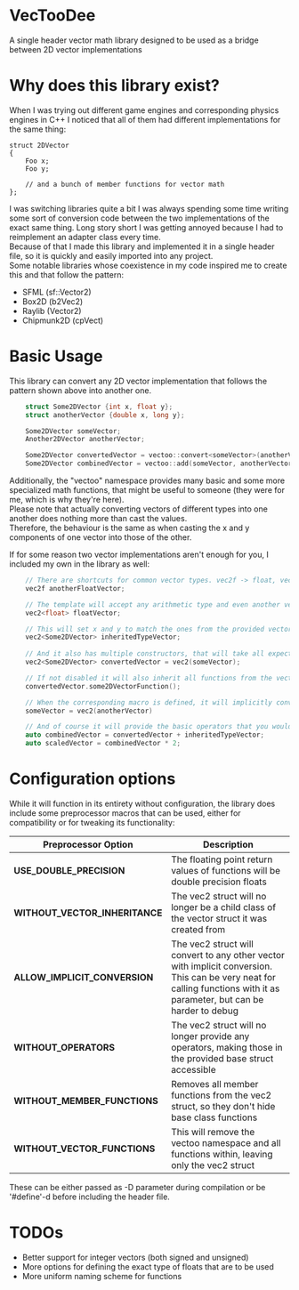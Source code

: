 # VecTooDee
A single header vector math library designed to be used as a bridge between 2D vector implementations

# Why does this library exist?
When I was trying out different game engines and corresponding physics engines in 
C++ I noticed that all of them had different implementations for the same thing:

    struct 2DVector
    {
        Foo x;
        Foo y;
        
        // and a bunch of member functions for vector math
    };

I was switching libraries quite a bit I was always spending some time 
writing some sort of conversion code between the two implementations of the exact same thing.
Long story short I was getting annoyed because I had to reimplement an adapter class every time. <br>
Because of that I made this library and implemented it in a single header file, 
so it is quickly and easily imported into any project. <br>
Some notable libraries whose coexistence in my code inspired me to create this and that follow the pattern:
- SFML (sf::Vector2) 
- Box2D (b2Vec2)
- Raylib (Vector2)
- Chipmunk2D (cpVect)

# Basic Usage
This library can convert any 2D vector implementation that follows the pattern shown above into another one.
```C++
    struct Some2DVector {int x, float y};    
    struct anotherVector {double x, long y};

    Some2DVector someVector;
    Another2DVector anotherVector;

    Some2DVector convertedVector = vectoo::convert<someVector>(anotherVector);
    Some2DVector combinedVector = vectoo::add(someVector, anotherVector);
```
Additionally, the "vectoo" namespace provides many basic and some more specialized math functions, 
that might be useful to someone (they were for me, which is why they're here). <br>
Please note that actually converting vectors of different types into one another does nothing more than cast the values. <br>
Therefore, the behaviour is the same as when casting the x and y components of one vector into those of the other. 

If for some reason two vector implementations aren't enough for you, I included my own in the library as well:
```C++
    // There are shortcuts for common vector types. vec2f -> float, vec2i -> int, vec2u -> unsigned int
    vec2f anotherFloatVector;

    // The template will accept any arithmetic type and even another vector implementation to match
    vec2<float> floatVector;

    // This will set x and y to match the ones from the provided vector implementation
    vec2<Some2DVector> inheritedTypeVector;
    
    // And it also has multiple constructors, that will take all expected arguments including a different vector
    vec2<Some2DVector> convertedVector = vec2(someVector);

    // If not disabled it will also inherit all functions from the vector provided via template or constructor
    convertedVector.some2DVectorFunction();

    // When the corresponding macro is defined, it will implicitly convert to any other vector and back easily
    someVector = vec2(anotherVector)

    // And of course it will provide the basic operators that you would expect (+,-,*,/)
    auto combinedVector = convertedVector + inheritedTypeVector;
    auto scaledVector = combinedVector * 2;
```
# Configuration options
While it will function in its entirety without configuration, 
the library does include some preprocessor macros that can be used,
either for compatibility or for tweaking its functionality:

| **Preprocessor Option**        | **Description**                                                                                                                                                             |
|--------------------------------|-----------------------------------------------------------------------------------------------------------------------------------------------------------------------------|
| **USE_DOUBLE_PRECISION**       | The floating point return values of functions will be double precision floats                                                                                               |
| **WITHOUT_VECTOR_INHERITANCE** | The vec2 struct will no longer be a child class of the vector struct it was created from                                                                                    |
| **ALLOW_IMPLICIT_CONVERSION**  | The vec2 struct will convert to any other vector with implicit conversion.<br> This can be very neat for calling functions with it as parameter, but can be harder to debug |
| **WITHOUT_OPERATORS**          | The vec2 struct will no longer provide any operators, making those in the provided base struct accessible                                                                   |
| **WITHOUT_MEMBER_FUNCTIONS**   | Removes all member functions from the vec2 struct, so they don't hide base class functions                                                                                  |
| **WITHOUT_VECTOR_FUNCTIONS**   | This will remove the vectoo namespace and all functions within, leaving only the vec2 struct                                                                                |

These can be either passed as -D parameter during compilation or be '#define'-d before including the header file.

# TODOs
- Better support for integer vectors (both signed and unsigned)
- More options for defining the exact type of floats that are to be used
- More uniform naming scheme for functions
